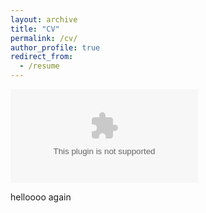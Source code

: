 ```yaml
---
layout: archive
title: "CV"
permalink: /cv/
author_profile: true
redirect_from:
  - /resume
---
```


<embed src="https://lily-gebhart.io/cv.pdf" type="files/cv.pdf" />

helloooo again
